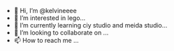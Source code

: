 - 👋 Hi, I’m @kelvineeee
- 👀 I’m interested in lego...
- 🌱 I’m currently learning ciy studio and meida studio...
- 💞️ I’m looking to collaborate on ...
- 📫 How to reach me ...

<!---
kelvineeee/kelvineeee is a ✨ special ✨ repository because its `README.md` (this file) appears on your GitHub profile.
You can click the Preview link to take a look at your changes.
--->
